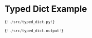 # Typed Dict Example

```python
{!./src/typed_dict.py!}
```

```python
{!./src/typed_dict.output!}
```
